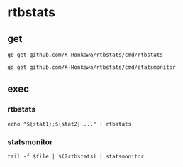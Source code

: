 # rtbstats

## get

`go get github.com/K-Honkawa/rtbstats/cmd/rtbstats`

`go get github.com/K-Honkawa/rtbstats/cmd/statsmonitor`

## exec

### rtbstats
`echo "${stat1};${stat2}...." | rtbstats`

### statsmonitor
`tail -f $file | $(2rtbstats) | statsmonitor`
